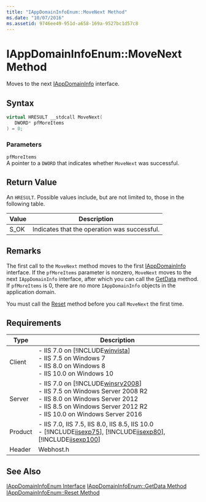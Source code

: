 ```yaml
---
title: "IAppDomainInfoEnum::MoveNext Method"
ms.date: "10/07/2016"
ms.assetid: 9746ee49-951d-a658-169a-9527bc1d57c8
---
```

# IAppDomainInfoEnum::MoveNext Method
Moves to the next [IAppDomainInfo](../../web-development-reference/native-code-api-reference/iappdomaininfo-interface.md) interface.  
  
## Syntax  
  
```cpp  
virtual HRESULT __stdcall MoveNext(  
   DWORD* pfMoreItems  
) = 0;  
```  
  
### Parameters  
 `pfMoreItems`  
 A pointer to a `DWORD` that indicates whether `MoveNext` was successful.  
  
## Return Value  
 An `HRESULT`. Possible values include, but are not limited to, those in the following table.  
  
|Value|Description|  
|-----------|-----------------|  
|S_OK|Indicates that the operation was successful.|  
  
## Remarks  
 The first call to the `MoveNext` method moves to the first [IAppDomainInfo](../../web-development-reference/native-code-api-reference/iappdomaininfo-interface.md) interface. If the `pfMoreItems` parameter is nonzero, `MoveNext` moves to the next `IAppDomainInfo` interface, after which you can call the [GetData](../../web-development-reference/native-code-api-reference/iappdomaininfoenum-getdata-method.md) method. If `pfMoreItems` is 0, there are no more `IAppDomainInfo` objects in the application domain.  
  
 You must call the [Reset](../../web-development-reference/native-code-api-reference/iappdomaininfoenum-reset-method.md) method before you call `MoveNext` the first time.  
  
## Requirements  
  
|Type|Description|  
|----------|-----------------|  
|Client|-   IIS 7.0 on [!INCLUDE[winvista](../../wmi-provider/includes/winvista-md.md)]<br />-   IIS 7.5 on Windows 7<br />-   IIS 8.0 on Windows 8<br />-   IIS 10.0 on Windows 10|  
|Server|-   IIS 7.0 on [!INCLUDE[winsrv2008](../../wmi-provider/includes/winsrv2008-md.md)]<br />-   IIS 7.5 on Windows Server 2008 R2<br />-   IIS 8.0 on Windows Server 2012<br />-   IIS 8.5 on Windows Server 2012 R2<br />-   IIS 10.0 on Windows Server 2016|  
|Product|-   IIS 7.0, IIS 7.5, IIS 8.0, IIS 8.5, IIS 10.0<br />-   [!INCLUDE[iisexp75](../../web-development-reference/native-code-api-reference/includes/iisexp75-md.md)], [!INCLUDE[iisexp80](../../web-development-reference/native-code-api-reference/includes/iisexp80-md.md)], [!INCLUDE[iisexp100](../../web-development-reference/native-code-api-reference/includes/iisexp100-md.md)]|  
|Header|Webhost.h|  
  
## See Also  
 [IAppDomainInfoEnum Interface](../../web-development-reference/native-code-api-reference/iappdomaininfoenum-interface.md)
 [IAppDomainInfoEnum::GetData Method](../../web-development-reference/native-code-api-reference/iappdomaininfoenum-getdata-method.md)
 [IAppDomainInfoEnum::Reset Method](../../web-development-reference/native-code-api-reference/iappdomaininfoenum-reset-method.md)
